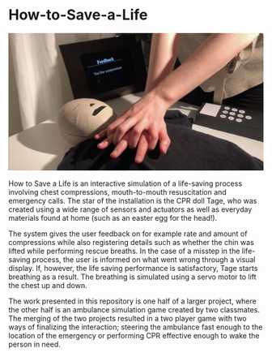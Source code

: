 # How-to-Save-a-Life

![CPR-doll](CPR.jpeg)

How to Save a Life is an interactive simulation of a life-saving process involving chest compressions, mouth-to-mouth resuscitation and emergency calls. The star of the installation is the CPR doll Tage, who was created using a wide range of sensors and actuators as well as everyday materials found at home (such as an easter egg for the head!).

The system gives the user feedback on for example rate and amount of compressions while also registering details such as whether the chin was lifted while performing rescue breaths. In the case of a misstep in the life-saving process, the user is informed on what went wrong through a visual display. If, however, the life saving performance is satisfactory, Tage starts breathing as a result. The breathing is simulated using a servo motor to lift the chest up and down.

The work presented in this repository is one half of a larger project, where the other half is an ambulance simulation game created by two classmates. The merging of the two projects resulted in a two player game with two ways of finalizing the interaction; steering the ambulance fast enough to the location of the emergency or performing CPR effective enough to wake the person in need.

